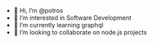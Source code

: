 - 👋 Hi, I’m @potros
- 👀 I’m interested in Software Development
- 🌱 I’m currently learning graphql
- 💞️ I’m looking to collaborate on node.js projects

<!---
potros/potros is a ✨ special ✨ repository because its `README.md` (this file) appears on your GitHub profile.
You can click the Preview link to take a look at your changes.
--->
